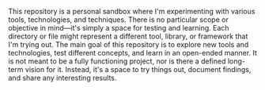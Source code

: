 This repository is a personal sandbox where I'm experimenting with various tools, technologies, and techniques. There is no particular scope or objective in mind—it's simply a space for testing and learning. Each directory or file might represent a different tool, library, or framework that I'm trying out.
The main goal of this repository is to explore new tools and technologies, test different concepts, and learn in an open-ended manner. It is not meant to be a fully functioning project, nor is there a defined long-term vision for it. Instead, it's a space to try things out, document findings, and share any interesting results.

